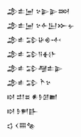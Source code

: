 <div class='block'>
<div class='line'>𒂁𒉺𒅁 𒆳𒉌𒉌𒇷</div>
<div class='line'>𒂁𒉺𒅁 𒆳𒅆𒌨𒁍𒉡</div>
<div class='line'>𒂁𒑐 𒁉𒄩𒄯𒋾</div>
<div class='line'>𒂁𒑐 𒁉𒀀𒈬𒈨</div>
<div class='line'>𒂁𒑐 𒁉𒆷𒉺𒉌</div>
<div class='line'>𒂁𒑐 𒁉 𒋻𒆳</div>
<div class='line'>𒊭 𒄥𒊺 𒀭𒊩𒌆𒆤</div>
<div class='line'>𒊭 𒊩𒂍𒃲</div>
<div class='line'>𒌓 𒌋𒐍𒆚</div>
</div>